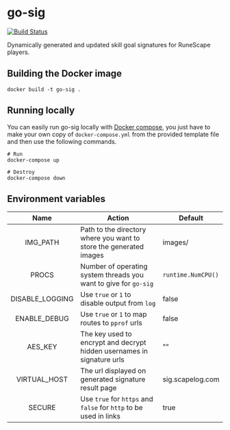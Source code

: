 # go-sig

[![Build Status][build-status-img]][build-status]

Dynamically generated and updated skill goal signatures for RuneScape players.

## Building the Docker image
```
docker build -t go-sig .
```

## Running locally
You can easily run go-sig locally with [Docker compose][docker-compose], you just have to make your own copy of ``docker-compose.yml`` from the provided template file and then use the following commands.
```
# Run
docker-compose up

# Destroy
docker-compose down
```

## Environment variables
Name | Action | Default
:---: | --- | --- |
IMG_PATH | Path to the directory where you want to store the generated images | images/
PROCS | Number of operating system threads you want to give for `go-sig` | `runtime.NumCPU()`
DISABLE_LOGGING | Use `true` or `1` to disable output from `log` | false
ENABLE_DEBUG | Use `true` or `1` to map routes to `pprof` urls | false
AES_KEY | The key used to encrypt and decrypt hidden usernames in signature urls | ""
VIRTUAL_HOST | The url displayed on generated signature result page | sig.scapelog.com
SECURE | Use `true` for `https` and `false` for `http` to be used in links | true

[build-status-img]: https://travis-ci.org/cubeee/go-sig.svg
[build-status]: https://travis-ci.org/cubeee/go-sig
[docker-compose]: https://docs.docker.com/compose/
